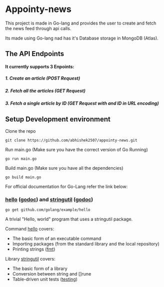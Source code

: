 # Appointy-news

This project is made in Go-lang and provides the user to create and fetch the news feed through api calls.

Its made using Go-lang nad has it's Database storage in MongoDB (Atlas).

## The API Endpoints

#### It currently supports 3 Enpoints:

##### 1. Create an article (POST Request)

##### 2. Fetch all the articles (GET Request)

##### 3. Fetch a single article by ID (GET Request with and ID in URL encoding)

## Setup Development environment

Clone the repo

    git clone https://github.com/abhishek2507/appointy-news.git

Run main.go (Make sure you have the correct version of Go Running)

    go run main.go

Build main.go (Make sure you have all the dependencies)

    go build main.go

For official documentation for Go-Lang refer the link below:

### [hello](hello/) ([godoc](//godoc.org/github.com/golang/example/hello)) and [stringutil](stringutil/) ([godoc](//godoc.org/github.com/golang/example/stringutil))

    go get github.com/golang/example/hello

A trivial "Hello, world" program that uses a stringutil package.

Command [hello](hello/) covers:

- The basic form of an executable command
- Importing packages (from the standard library and the local repository)
- Printing strings ([fmt](//golang.org/pkg/fmt/))

Library [stringutil](stringutil/) covers:

- The basic form of a library
- Conversion between string and []rune
- Table-driven unit tests ([testing](//golang.org/pkg/testing/))
